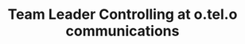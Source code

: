 ---
layout: career-detail
title: "Team Leader Controlling at o.tel.o communications"
company: "o.tel.o communications"
position: "Team Leader Controlling"
start_date: "August 1997"
end_date: "September 2000"
location: "Cologne"
permalink: /career/otelo-team-leader-1997/
---